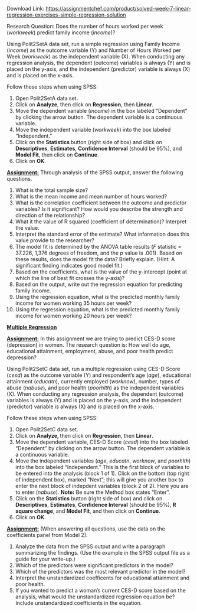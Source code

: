 Download Link: https://assignmentchef.com/product/solved-week-7-linear-regression-exercises-simple-regression-solution
<br>



Research Question: Does the number of hours worked per week (<em>workweek</em>) predict family income (<em>income</em>)?




Using Polit2SetA data set, run a simple regression using Family Income (<em>income</em>) as the outcome variable (Y) and Number of Hours Worked per Week (<em>workweek</em>) as the independent variable (X). When conducting any regression analysis, the dependent (outcome) variables is always (Y) and is placed on the y-axis, and the independent (predictor) variable is always (X) and is placed on the x-axis.




Follow these steps when using SPSS:

<ol>

 <li>Open Polit2SetA data set.</li>

 <li>Click on <strong>Analyze</strong>, then click on <strong>Regression</strong>, then <strong>Linear</strong>.</li>

 <li>Move the dependent variable (<em>income</em>) in the box labeled “Dependent” by clicking the arrow button. The dependent variable is a continuous variable.</li>

 <li>Move the independent variable (<em>workweek</em>) into the box labeled “Independent.”</li>

 <li>Click on the <strong>Statistics </strong>button (right side of box) and click on <strong>Descriptives</strong>, <strong>Estimates</strong>, <strong>Confidence Interval</strong> (should be 95%), and <strong>Model Fit</strong>, then click on <strong>Continue</strong>.</li>

 <li>Click on <strong>OK</strong>.</li>

</ol>

<strong><u>Assignment:</u></strong> Through analysis of the SPSS output, answer the following questions.

<ol>

 <li>What is the total sample size?</li>

 <li>What is the mean income and mean number of hours worked?</li>

 <li>What is the correlation coefficient between the outcome and predictor variables? Is it significant? How would you describe the strength and direction of the relationship?</li>

 <li>What it the value of R squared (coefficient of determination)? Interpret the value.</li>

 <li>Interpret the standard error of the estimate? What information does this value provide to the researcher?</li>

 <li>The model fit is determined by the ANOVA table results (<em>F</em> statistic = 37.226, 1,376 degrees of freedom, and the <em>p</em> value is .001). Based on these results, does the model fit the data? Briefly explain. (Hint: A significant finding indicates good model fit.)</li>

 <li>Based on the coefficients, what is the value of the y-intercept (point at which the line of best fit crosses the y-axis)?</li>

 <li>Based on the output, write out the regression equation for predicting family income.</li>

 <li>Using the regression equation, what is the predicted monthly family income for women working 35 hours per week?</li>

 <li>Using the regression equation, what is the predicted monthly family income for women working 20 hours per week?</li>

</ol>




<strong><u>Multiple Regression</u></strong>

<strong><u>Assignment:</u></strong> In this assignment we are trying to predict CES-D score (depression) in women. The research question is: How well do age, educational attainment, employment, abuse, and poor health predict depression?




Using Polit2SetC data set, run a multiple regression using CES-D Score (<em>cesd</em>) as the outcome variable (Y) and respondent’s age (<em>age</em>), educational attainment (<em>educatn</em>), currently employed (<em>worknow</em>), number, types of abuse (<em>nabuse</em>), and poor health (<em>poorhlth</em>) as the independent variables (X). When conducting any regression analysis, the dependent (outcome) variables is always (Y) and is placed on the y-axis, and the independent (predictor) variable is always (X) and is placed on the x-axis.




Follow these steps when using SPSS:

<ol>

 <li>Open Polit2SetC data set.</li>

 <li>Click on <strong>Analyze, </strong>then click on <strong>Regression</strong>, then <strong>Linear</strong>.</li>

 <li>Move the dependent variable, CES-D Score (<em>cesd</em>) into the box labeled “Dependent” by clicking on the arrow button. The dependent variable is a continuous variable.</li>

 <li>Move the independent variables (<em>age</em>, <em>educatn</em>, <em>worknow</em>, and <em>poorhlth</em>) into the box labeled “Independent.” This is the first block of variables to be entered into the analysis (block 1 of 1). Click on the bottom (top right of independent box), marked “Next”; this will give you another box to enter the next block of indepdent variables (block 2 of 2). Here you are to enter (<em>nabuse</em>). <strong>Note:</strong> Be sure the Method box states “Enter”.</li>

 <li>Click on the <strong>Statistics</strong> button (right side of box) and click on <strong>Descriptives</strong>, <strong>Estimates</strong>, <strong>Confidence Interval</strong> (should be 95%), <strong>R square change</strong>, and <strong>Model Fit</strong>, and then click on <strong>Continue</strong>.</li>

 <li>Click on <strong>OK</strong>.</li>

</ol>

<strong><u>Assignment:</u></strong> (When answering all questions, use the data on the coefficients panel from Model 2).

<ol>

 <li>Analyze the data from the SPSS output and write a paragraph summarizing the findings. (Use the example in the SPSS output file as a guide for your write-up.)</li>

 <li>Which of the predictors were significant predictors in the model?</li>

 <li>Which of the predictors was the most relevant predictor in the model?</li>

 <li>Interpret the unstandardized coefficents for educational attainment and poor health.</li>

 <li>If you wanted to predict a woman’s current CES-D score based on the analysis, what would the unstandardized regression equation be? Include unstandardized coefficients in the equation.</li>

</ol>

<strong><u> </u></strong>